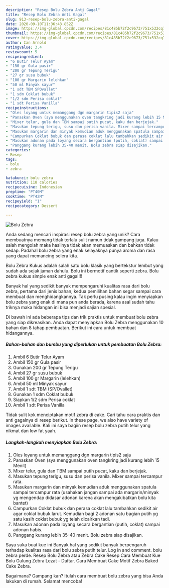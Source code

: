 ```yaml
---
description: "Resep Bolu Zebra Anti Gagal"
title: "Resep Bolu Zebra Anti Gagal"
slug: 913-resep-bolu-zebra-anti-gagal
date: 2020-09-10T11:36:43.852Z
image: https://img-global.cpcdn.com/recipes/81c485b72f2c9673/751x532cq70/bolu-zebra-foto-resep-utama.jpg
thumbnail: https://img-global.cpcdn.com/recipes/81c485b72f2c9673/751x532cq70/bolu-zebra-foto-resep-utama.jpg
cover: https://img-global.cpcdn.com/recipes/81c485b72f2c9673/751x532cq70/bolu-zebra-foto-resep-utama.jpg
author: Ian Arnold
ratingvalue: 3.4
reviewcount: 5
recipeingredient:
- "6 Butir Telur Ayam"
- "150 gr Gula pasir"
- "200 gr Tepung Terigu"
- "27 gr susu bubuk"
- "100 gr Margarin lelehkan"
- "50 ml Minyak sayur"
- "1 sdt TBM SPOvallet"
- "1 sdm Coklat bubuk"
- "1/2 sdm Perisa coklat"
- "1 sdt Perisa Vanilla"
recipeinstructions:
- "Oles loyang untuk memanggang dgn margarin tipis2 saja"
- "Panaskan Oven (sya menggunakan oven tangkring jadi kurang lebih 15 Menit)"
- "Mixer telur, gula dan TBM sampai putih pucat, kaku dan berjejak."
- "Masukan tepung terigu, susu dan perisa vanila. Mixer sampai tercampur rata."
- "Masukan margarin dan minyak kemudian aduk menggunakan spatula sampai tercampur rata (usahakan jangan sampai ada margarin/minyak yg mengendap didasar adonan karena akan mengakibatkan bolu kita bantet)"
- "Campurkan Coklat bubuk dan perasa coklat lalu tambahkan sedikit air agar coklat bubuk larut. Kemudian bagi 2 adonan satu bagian putih yg satu kasih coklat bubuk yg telah dicairkan tadi."
- "Masukan adonan pada loyang secara bergantian (putih, coklat) sampai adonan habis."
- "Panggang kurang lebih 35-40 menit. Bolu zebra siap disajikan."
categories:
- Resep
tags:
- bolu
- zebra

katakunci: bolu zebra 
nutrition: 118 calories
recipecuisine: Indonesian
preptime: "PT40M"
cooktime: "PT42M"
recipeyield: "1"
recipecategory: Dessert

---
```



![Bolu Zebra](https://img-global.cpcdn.com/recipes/81c485b72f2c9673/751x532cq70/bolu-zebra-foto-resep-utama.jpg)

Anda sedang mencari inspirasi resep bolu zebra yang unik? Cara membuatnya memang tidak terlalu sulit namun tidak gampang juga. Kalau salah mengolah maka hasilnya tidak akan memuaskan dan bahkan tidak sedap. Padahal bolu zebra yang enak selayaknya punya aroma dan rasa yang dapat memancing selera kita.

Bolu Zebra Kukus adalah salah satu bolu klasik yang bertekstur lembut yang sudah ada sejak jaman dahulu. Bolu ini bermotif cantik seperti zebra. Bolu zebra kukus simple enak anti gagal!!!

Banyak hal yang sedikit banyak mempengaruhi kualitas rasa dari bolu zebra, pertama dari jenis bahan, kedua pemilihan bahan segar sampai cara membuat dan menghidangkannya. Tak perlu pusing kalau ingin menyiapkan bolu zebra yang enak di mana pun anda berada, karena asal sudah tahu triknya maka hidangan ini bisa menjadi sajian spesial.


Di bawah ini ada beberapa tips dan trik praktis untuk membuat bolu zebra yang siap dikreasikan. Anda dapat menyiapkan Bolu Zebra menggunakan 10 bahan dan 8 tahap pembuatan. Berikut ini cara untuk membuat hidangannya.

<!--inarticleads1-->

##### Bahan-bahan dan bumbu yang diperlukan untuk pembuatan Bolu Zebra:

1. Ambil 6 Butir Telur Ayam
1. Ambil 150 gr Gula pasir
1. Gunakan 200 gr Tepung Terigu
1. Ambil 27 gr susu bubuk
1. Ambil 100 gr Margarin (lelehkan)
1. Ambil 50 ml Minyak sayur
1. Ambil 1 sdt TBM (SP/Ovallet)
1. Gunakan 1 sdm Coklat bubuk
1. Siapkan 1/2 sdm Perisa coklat
1. Ambil 1 sdt Perisa Vanilla


Tidak sulit kok menciptakan motif zebra di cake. Cari tahu cara praktis dan anti gagalnya di resep berikut. In these page, we also have variety of images available. Kali ini saya bagiin resep bolu zebra putih telur yang nikmat dan low fat yaah. 

<!--inarticleads2-->

##### Langkah-langkah menyiapkan Bolu Zebra:

1. Oles loyang untuk memanggang dgn margarin tipis2 saja
1. Panaskan Oven (sya menggunakan oven tangkring jadi kurang lebih 15 Menit)
1. Mixer telur, gula dan TBM sampai putih pucat, kaku dan berjejak.
1. Masukan tepung terigu, susu dan perisa vanila. Mixer sampai tercampur rata.
1. Masukan margarin dan minyak kemudian aduk menggunakan spatula sampai tercampur rata (usahakan jangan sampai ada margarin/minyak yg mengendap didasar adonan karena akan mengakibatkan bolu kita bantet)
1. Campurkan Coklat bubuk dan perasa coklat lalu tambahkan sedikit air agar coklat bubuk larut. Kemudian bagi 2 adonan satu bagian putih yg satu kasih coklat bubuk yg telah dicairkan tadi.
1. Masukan adonan pada loyang secara bergantian (putih, coklat) sampai adonan habis.
1. Panggang kurang lebih 35-40 menit. Bolu zebra siap disajikan.


Saya suka buat kue ini Banyak hal yang sedikit banyak berpengaruh terhadap kualitas rasa dari bolu zebra putih telur. Log in and comment. bolu zebra perde. Resep Bolu Zebra atau Zebra Cake Resep Cara Membuat Kue Bolu Gulung Zebra Lezat - Daftar. Cara Membuat Cake Motif Zebra Baked Cake Zebra. 

Bagaimana? Gampang kan? Itulah cara membuat bolu zebra yang bisa Anda lakukan di rumah. Selamat mencoba!
